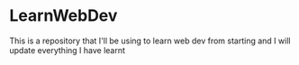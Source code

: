 # LearnWebDev
This is a repository that I'll be using to learn web dev from starting and I will update everything I have learnt 
